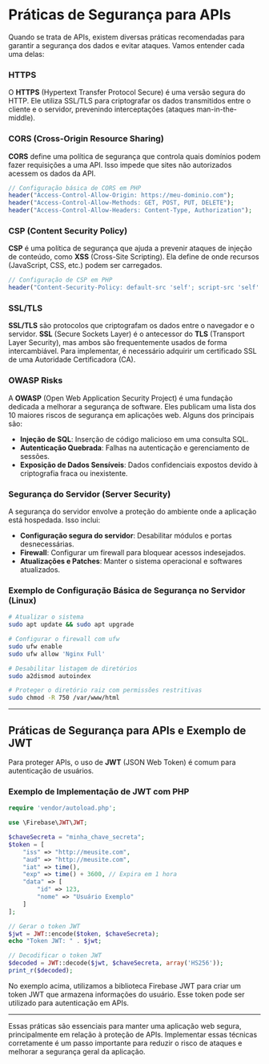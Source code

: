 # Práticas de Segurança para APIs

Quando se trata de APIs, existem diversas práticas recomendadas para garantir a segurança dos dados e evitar ataques. Vamos entender cada uma delas:

### HTTPS

O **HTTPS** (Hypertext Transfer Protocol Secure) é uma versão segura do HTTP. Ele utiliza SSL/TLS para criptografar os dados transmitidos entre o cliente e o servidor, prevenindo interceptações (ataques man-in-the-middle).

### CORS (Cross-Origin Resource Sharing)

**CORS** define uma política de segurança que controla quais domínios podem fazer requisições a uma API. Isso impede que sites não autorizados acessem os dados da API.

```php
// Configuração básica de CORS em PHP
header("Access-Control-Allow-Origin: https://meu-dominio.com");
header("Access-Control-Allow-Methods: GET, POST, PUT, DELETE");
header("Access-Control-Allow-Headers: Content-Type, Authorization");
```

### CSP (Content Security Policy)

**CSP** é uma política de segurança que ajuda a prevenir ataques de injeção de conteúdo, como **XSS** (Cross-Site Scripting). Ela define de onde recursos (JavaScript, CSS, etc.) podem ser carregados.

```php
// Configuração de CSP em PHP
header("Content-Security-Policy: default-src 'self'; script-src 'self' https://trusted-scripts.com;");
```

### SSL/TLS

**SSL/TLS** são protocolos que criptografam os dados entre o navegador e o servidor. **SSL** (Secure Sockets Layer) é o antecessor do **TLS** (Transport Layer Security), mas ambos são frequentemente usados de forma intercambiável. Para implementar, é necessário adquirir um certificado SSL de uma Autoridade Certificadora (CA).

### OWASP Risks

A **OWASP** (Open Web Application Security Project) é uma fundação dedicada a melhorar a segurança de software. Eles publicam uma lista dos 10 maiores riscos de segurança em aplicações web. Alguns dos principais são:

- **Injeção de SQL**: Inserção de código malicioso em uma consulta SQL.
- **Autenticação Quebrada**: Falhas na autenticação e gerenciamento de sessões.
- **Exposição de Dados Sensíveis**: Dados confidenciais expostos devido à criptografia fraca ou inexistente.

### Segurança do Servidor (Server Security)

A segurança do servidor envolve a proteção do ambiente onde a aplicação está hospedada. Isso inclui:

- **Configuração segura do servidor**: Desabilitar módulos e portas desnecessárias.
- **Firewall**: Configurar um firewall para bloquear acessos indesejados.
- **Atualizações e Patches**: Manter o sistema operacional e softwares atualizados.

### Exemplo de Configuração Básica de Segurança no Servidor (Linux)

```bash
# Atualizar o sistema
sudo apt update && sudo apt upgrade

# Configurar o firewall com ufw
sudo ufw enable
sudo ufw allow 'Nginx Full'

# Desabilitar listagem de diretórios
sudo a2dismod autoindex

# Proteger o diretório raiz com permissões restritivas
sudo chmod -R 750 /var/www/html
```

---

## Práticas de Segurança para APIs e Exemplo de JWT

Para proteger APIs, o uso de **JWT** (JSON Web Token) é comum para autenticação de usuários.

### Exemplo de Implementação de JWT com PHP

```php
require 'vendor/autoload.php';

use \Firebase\JWT\JWT;

$chaveSecreta = "minha_chave_secreta";
$token = [
    "iss" => "http://meusite.com",
    "aud" => "http://meusite.com",
    "iat" => time(),
    "exp" => time() + 3600, // Expira em 1 hora
    "data" => [
        "id" => 123,
        "nome" => "Usuário Exemplo"
    ]
];

// Gerar o token JWT
$jwt = JWT::encode($token, $chaveSecreta);
echo "Token JWT: " . $jwt;

// Decodificar o token JWT
$decoded = JWT::decode($jwt, $chaveSecreta, array('HS256'));
print_r($decoded);
```

No exemplo acima, utilizamos a biblioteca Firebase JWT para criar um token JWT que armazena informações do usuário. Esse token pode ser utilizado para autenticação em APIs.

---

Essas práticas são essenciais para manter uma aplicação web segura, principalmente em relação à proteção de APIs. Implementar essas técnicas corretamente é um passo importante para reduzir o risco de ataques e melhorar a segurança geral da aplicação.